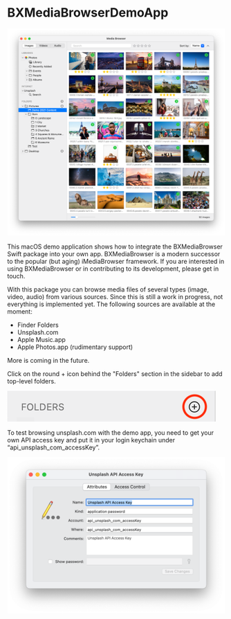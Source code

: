 # BXMediaBrowserDemoApp

![Demo app window](/docs/demo-app.png)

This macOS demo application shows how to integrate the BXMediaBrowser Swift package into your own app. BXMediaBrowser is a modern successor to the popular (but aging) iMediaBrowser framework. If you are interested in using BXMediaBrowser or in contributing to its development, please get in touch. 

With this package you can browse media files of several types (image, video, audio) from various sources. Since this is still a work in progress, not everything is implemented yet. The following sources are available at the moment:

- Finder Folders
- Unsplash.com
- Apple Music.app
- Apple Photos.app (rudimentary support)

More is coming in the future.

Click on the round + icon behind the "Folders" section in the sidebar to add top-level folders.

![Add folders](/docs/add-folder.png)

To test browsing unsplash.com with the demo app, you need to get your own API access key and put it in your login keychain under “api_unsplash_com_accessKey”.

![Unsplash API key](/docs/unsplash-api-accesskey.png)


